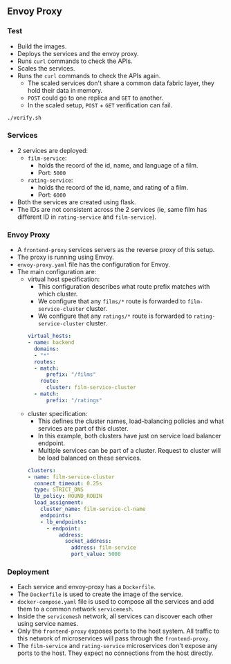 ## Envoy Proxy

### Test
* Build the images.
* Deploys the services and the envoy proxy.
* Runs `curl` commands to check the APIs.
* Scales the services.
* Runs the `curl` commands to check the APIs again.
  * The scaled services don't share a common data fabric layer, they hold their data in memory.
  * `POST` could go to one replica and `GET` to another.
  * In the scaled setup, `POST` + `GET` verification can fail.
```bash
./verify.sh
```

### Services
* 2 services are deployed:
  * `film-service`:
    * holds the record of the id, name, and language of a film.
    * Port: `5000`
  * `rating-service`:
    * holds the record of the id, name, and rating of a film.
    * Port: `6000`
* Both the services are created using flask.
* The IDs are not consistent across the 2 services (ie, same film has different ID in `rating-service` and `film-service`).

### Envoy Proxy
* A `frontend-proxy` services servers as the reverse proxy of this setup.
* The proxy is running using Envoy.
* `envoy-proxy.yaml` file has the configuration for Envoy.
* The main configuration are:
  * virtual host specification:
    * This configuration describes what route prefix matches with which cluster.
    * We configure that any `films/*` route is forwarded to `film-service-cluster` cluster.
    * We configure that any `ratings/*` route is forwarded to `rating-service-cluster` cluster.
    ```yaml
    virtual_hosts:
    - name: backend
      domains:
      - "*"
      routes:
      - match:
          prefix: "/films"
        route:
          cluster: film-service-cluster
      - match:
          prefix: "/ratings"
    ```
  * cluster specification:
    * This defines the cluster names, load-balancing policies and what services are part of this cluster.
    * In this example, both clusters have just on service load balancer endpoint.
    * Multiple services can be part of a cluster. Request to cluster will be load balanced on these services.
    ```yaml
    clusters:
    - name: film-service-cluster
      connect_timeout: 0.25s
      type: STRICT_DNS
      lb_policy: ROUND_ROBIN
      load_assignment:
        cluster_name: film-service-cl-name
        endpoints:
        - lb_endpoints:
          - endpoint:
              address:
                socket_address:
                  address: film-service
                  port_value: 5000
    ```

### Deployment
* Each service and envoy-proxy has a `Dockerfile`.
* The `Dockerfile` is used to create the image of the service.
* `docker-compose.yaml` file is used to compose all the services and add them to a common network `servicemesh`.
* Inside the `servicemesh` network, all services can discover each other using service names.
* Only the `frontend-proxy` exposes ports to the host system. All traffic to this network of microservices will pass through the `frontend-proxy`.
* The `film-service` and `rating-service` microservices don't expose any ports to the host. They expect no connections from the host directly.
